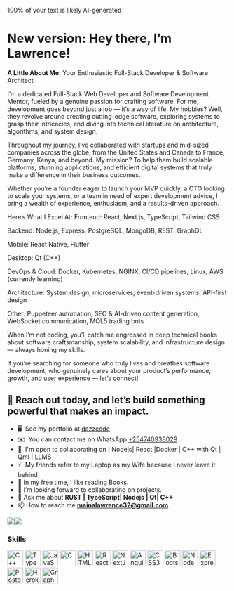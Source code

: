 100% of your text is likely AI-generated

New version:
Hey there, I’m Lawrence!
===============================
**A Little About Me:**
Your Enthusiastic Full-Stack Developer & Software Architect

I’m a dedicated Full-Stack Web Developer and Software Development Mentor, fueled by a genuine passion for crafting software. For me, development goes beyond just a job — it’s a way of life. My hobbies? Well, they revolve around creating cutting-edge software, exploring systems to grasp their intricacies, and diving into technical literature on architecture, algorithms, and system design.

Throughout my journey, I’ve collaborated with startups and mid-sized companies across the globe, from the United States and Canada to France, Germany, Kenya, and beyond. My mission? To help them build scalable platforms, stunning applications, and efficient digital systems that truly make a difference in their business outcomes.

Whether you’re a founder eager to launch your MVP quickly, a CTO looking to scale your systems, or a team in need of expert development advice, I bring a wealth of experience, enthusiasm, and a results-driven approach.

Here’s What I Excel At:
Frontend: React, Next.js, TypeScript, Tailwind CSS

Backend: Node.js, Express, PostgreSQL, MongoDB, REST, GraphQL

Mobile: React Native, Flutter

Desktop: Qt (C++)

DevOps & Cloud: Docker, Kubernetes, NGINX, CI/CD pipelines, Linux, AWS (currently learning)

Architecture: System design, microservices, event-driven systems, API-first design

Other: Puppeteer automation, SEO & AI-driven content generation, WebSocket communication, MQL5 trading bots

When I’m not coding, you’ll catch me engrossed in deep technical books about software craftsmanship, system scalability, and infrastructure design — always honing my skills.

If you’re searching for someone who truly lives and breathes software development, who genuinely cares about your product’s performance, growth, and user experience — let’s connect!

📩 Reach out today, and let’s build something powerful that makes an impact.
----------------------------------------------
* 🖥️  See my portfolio at [dazzcode](https://dazzcode-website.vercel.app)
* ✉️  You can contact me on WhatsApp [+254740938029](https://wa.link/0xdff7)
* 🤝  I'm open to collaborating on | Nodejs| React |Docker | C++ with Qt | Qml | LLMS
* ⚡  My friends refer to my Laptop as my Wife because I never leave it behind 
* 📙 In my free time, I like reading Books.
* 🤝 I’m looking forward to collaborating on projects.
* 💬 Ask me about **RUST | TypeScript| Nodejs | Qt| C++**
* 📫 How to reach me **mainalawrence32@gmail.com**



<a href="https://www.github.com/mainalawrence" target="_blank" rel="noreferrer"><img
src="https://img.shields.io/github/followers/mainalawrence?logo=github&style=for-the-badge&color=0891b2&labelColor=1c1917" /></a><a href="https://www.twitter.com/Lawrenc98672279" target="_blank" rel="noreferrer"><img
src="https://img.shields.io/twitter/follow/Lawrenc98672279?logo=twitter&style=for-the-badge&color=0891b2&labelColor=1c1917"
/></a>

### Skills


<p align="left">
<a href="https://docs.microsoft.com/en-us/cpp/?view=msvc-170" target="_blank" rel="noreferrer"><img src="https://raw.githubusercontent.com/danielcranney/readme-generator/main/public/icons/skills/cplusplus-colored.svg" width="36" height="36" alt="C++" /></a>
<a href="https://www.typescriptlang.org/" target="_blank" rel="noreferrer"><img src="https://raw.githubusercontent.com/danielcranney/readme-generator/main/public/icons/skills/typescript-colored.svg" width="36" height="36" alt="TypeScript" /></a>
<a href="https://developer.mozilla.org/en-US/docs/Web/JavaScript" target="_blank" rel="noreferrer"><img src="https://raw.githubusercontent.com/danielcranney/readme-generator/main/public/icons/skills/javascript-colored.svg" width="36" height="36" alt="JavaScript" /></a>
<a href="https://docs.microsoft.com/en-us/cpp/?view=msvc-170" target="_blank" rel="noreferrer"><img src="https://raw.githubusercontent.com/danielcranney/readme-generator/main/public/icons/skills/c-colored.svg" width="36" height="36" alt="C" /></a>
<a href="https://developer.mozilla.org/en-US/docs/Glossary/HTML5" target="_blank" rel="noreferrer"><img src="https://raw.githubusercontent.com/danielcranney/readme-generator/main/public/icons/skills/html5-colored.svg" width="36" height="36" alt="HTML5" /></a>
<a href="https://reactjs.org/" target="_blank" rel="noreferrer"><img src="https://raw.githubusercontent.com/danielcranney/readme-generator/main/public/icons/skills/react-colored.svg" width="36" height="36" alt="React" /></a>
<a href="https://nextjs.org/docs" target="_blank" rel="noreferrer"><img src="https://raw.githubusercontent.com/danielcranney/readme-generator/main/public/icons/skills/nextjs-colored.svg" width="36" height="36" alt="NextJs" /></a>
<a href="https://angular.io/" target="_blank" rel="noreferrer"><img src="https://raw.githubusercontent.com/danielcranney/readme-generator/main/public/icons/skills/angularjs-colored.svg" width="36" height="36" alt="Angular" /></a>
<a href="https://www.w3.org/TR/CSS/#css" target="_blank" rel="noreferrer"><img src="https://raw.githubusercontent.com/danielcranney/readme-generator/main/public/icons/skills/css3-colored.svg" width="36" height="36" alt="CSS3" /></a>
<a href="https://getbootstrap.com/" target="_blank" rel="noreferrer"><img src="https://raw.githubusercontent.com/danielcranney/readme-generator/main/public/icons/skills/bootstrap-colored.svg" width="36" height="36" alt="Bootstrap" /></a>
<a href="https://nodejs.org/en/" target="_blank" rel="noreferrer"><img src="https://raw.githubusercontent.com/danielcranney/readme-generator/main/public/icons/skills/nodejs-colored.svg" width="36" height="36" alt="NodeJS" /></a>
<a href="https://expressjs.com/" target="_blank" rel="noreferrer"><img src="https://raw.githubusercontent.com/danielcranney/readme-generator/main/public/icons/skills/express-colored.svg" width="36" height="36" alt="Express" /></a>
<a href="https://www.postgresql.org/" target="_blank" rel="noreferrer"><img src="https://raw.githubusercontent.com/danielcranney/readme-generator/main/public/icons/skills/postgresql-colored.svg" width="36" height="36" alt="PostgreSQL" /></a>
<a href="https://www.heroku.com/" target="_blank" rel="noreferrer"><img src="https://raw.githubusercontent.com/danielcranney/readme-generator/main/public/icons/skills/heroku-colored.svg" width="36" height="36" alt="Heroku" /></a>
<a href="https://graphql.org/" target="_blank" rel="noreferrer"><img src="https://raw.githubusercontent.com/danielcranney/readme-generator/main/public/icons/skills/graphql-colored.svg" width="36" height="36" alt="GraphQL" /></a>

</p>
